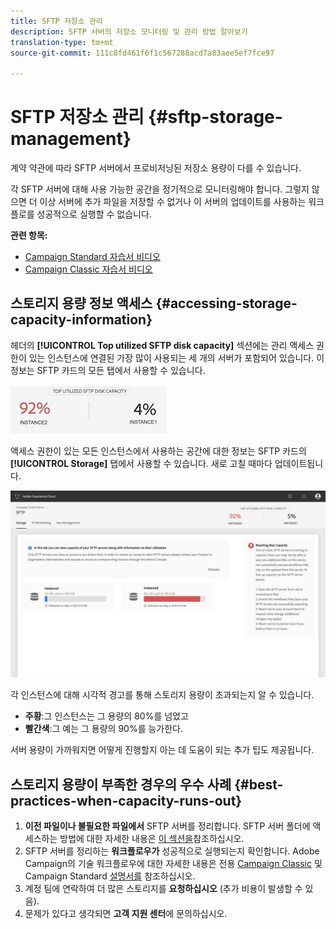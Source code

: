 ```yaml
---
title: SFTP 저장소 관리
description: SFTP 서버의 저장소 모니터링 및 관리 방법 알아보기
translation-type: tm+mt
source-git-commit: 111c8fd461f6f1c567288acd7a83aee5ef7fce97

---
```



# SFTP 저장소 관리 {#sftp-storage-management}

계약 약관에 따라 SFTP 서버에서 프로비저닝된 저장소 용량이 다를 수 있습니다.

각 SFTP 서버에 대해 사용 가능한 공간을 정기적으로 모니터링해야 합니다. 그렇지 않으면 더 이상 서버에 추가 파일을 저장할 수 없거나 이 서버의 업데이트를 사용하는 워크플로를 성공적으로 실행할 수 없습니다.

**관련 항목:**

* [Campaign Standard 자습서 비디오](https://docs.adobe.com/content/help/en/campaign-learn/campaign-standard-tutorials/administrating/control-panel/managing-sftp-servers.html)
* [Campaign Classic 자습서 비디오](https://docs.adobe.com/content/help/en/campaign-learn/campaign-classic-tutorials/administrating/control-panel-acc/managing-sftp-servers.html)

## 스토리지 용량 정보 액세스 {#accessing-storage-capacity-information}

헤더의 **[!UICONTROL Top utilized SFTP disk capacity]** 섹션에는 관리 액세스 권한이 있는 인스턴스에 연결된 가장 많이 사용되는 세 개의 서버가 포함되어 있습니다. 이 정보는 SFTP 카드의 모든 탭에서 사용할 수 있습니다.

![](assets/control_panel_topspaceNEW.png)

액세스 권한이 있는 모든 인스턴스에서 사용하는 공간에 대한 정보는 SFTP 카드의 **[!UICONTROL Storage]** 탭에서 사용할 수 있습니다. 새로 고칠 때마다 업데이트됩니다.

![](assets/control_panel_spaceNEW.png)

각 인스턴스에 대해 시각적 경고를 통해 스토리지 용량이 초과되는지 알 수 있습니다.

* **주황**:그 인스턴스는 그 용량의 80%를 넘었고
* **빨간색**:그 예는 그 용량의 90%를 능가한다.

서버 용량이 가까워지면 어떻게 진행할지 아는 데 도움이 되는 추가 팁도 제공됩니다.

## 스토리지 용량이 부족한 경우의 우수 사례 {#best-practices-when-capacity-runs-out}

1. **이전 파일이나 불필요한 파일에서** SFTP 서버를 정리합니다. SFTP 서버 폴더에 액세스하는 방법에 대한 자세한 내용은 [이 섹션을](../../sftp/using/logging-into-sftp-server.md)참조하십시오.
1. SFTP 서버를 정리하는 **워크플로우가** 성공적으로 실행되는지 확인합니다. Adobe Campaign의 기술 워크플로우에 대한 자세한 내용은 전용 [Campaign Classic](https://docs.campaign.adobe.com/doc/AC/en/WKF__General_operation_Building_a_workflow.html#Technical_workflows) 및 Campaign Standard [설명서를](https://helpx.adobe.com/campaign/standard/administration/using/technical-workflows.html) 참조하십시오.
1. 계정 팀에 연락하여 더 많은 스토리지를 **요청하십시오** (추가 비용이 발생할 수 있음).
1. 문제가 있다고 생각되면 **고객 지원 센터**&#x200B;에 문의하십시오.
